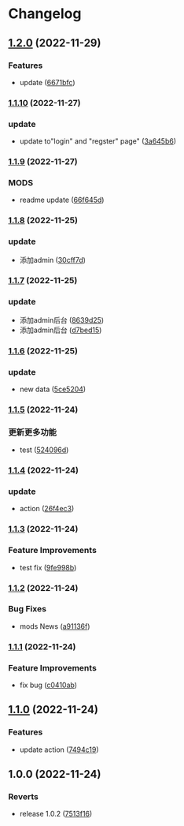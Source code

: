 # Changelog

## [1.2.0](https://www.github.com/Galaxy-Wish-Star/E-commerce/compare/v1.1.10...v1.2.0) (2022-11-29)


### Features

* update ([6671bfc](https://www.github.com/Galaxy-Wish-Star/E-commerce/commit/6671bfc1fc6515a519211a2fac9cdf61c318d408))

### [1.1.10](https://www.github.com/Galaxy-Wish-Star/E-commerce/compare/v1.1.9...v1.1.10) (2022-11-27)


### update

* update to"login" and "regster" page" ([3a645b6](https://www.github.com/Galaxy-Wish-Star/E-commerce/commit/3a645b6f92515d60a75196a1a075c4ed94d7200e))

### [1.1.9](https://www.github.com/Galaxy-Wish-Star/E-commerce/compare/v1.1.8...v1.1.9) (2022-11-27)


### MODS

* readme update ([66f645d](https://www.github.com/Galaxy-Wish-Star/E-commerce/commit/66f645d99e14877d325521e45f7962f6511fb51b))

### [1.1.8](https://www.github.com/Galaxy-Wish-Star/E-commerce/compare/v1.1.7...v1.1.8) (2022-11-25)


### update

* 添加admin ([30cff7d](https://www.github.com/Galaxy-Wish-Star/E-commerce/commit/30cff7d209e924c89b65c2b3d4abf7cec27c24bd))

### [1.1.7](https://www.github.com/Galaxy-Wish-Star/E-commerce/compare/v1.1.6...v1.1.7) (2022-11-25)


### update

* 添加admin后台 ([8639d25](https://www.github.com/Galaxy-Wish-Star/E-commerce/commit/8639d25db441145e451cdea85280cdb0aa0d3f8f))
* 添加admin后台 ([d7bed15](https://www.github.com/Galaxy-Wish-Star/E-commerce/commit/d7bed15164da987e0b8f501727f4dbcca21a3f31))

### [1.1.6](https://www.github.com/Galaxy-Wish-Star/E-commerce/compare/v1.1.5...v1.1.6) (2022-11-25)


### update

* new data ([5ce5204](https://www.github.com/Galaxy-Wish-Star/E-commerce/commit/5ce52044dd2c2bdc8fab6849927a91dab95d4015))

### [1.1.5](https://www.github.com/Galaxy-Wish-Star/E-commerce/compare/v1.1.4...v1.1.5) (2022-11-24)


### 更新更多功能

* test ([524096d](https://www.github.com/Galaxy-Wish-Star/E-commerce/commit/524096d0a70f95d1a0ce7d9b1f39f53fecc91869))

### [1.1.4](https://www.github.com/Galaxy-Wish-Star/E-commerce/compare/v1.1.3...v1.1.4) (2022-11-24)


### update

* action ([26f4ec3](https://www.github.com/Galaxy-Wish-Star/E-commerce/commit/26f4ec36f42761f5d7cb8bbdf7ec07c47f432a2f))

### [1.1.3](https://www.github.com/Galaxy-Wish-Star/E-commerce/compare/v1.1.2...v1.1.3) (2022-11-24)


### Feature Improvements

* test fix ([9fe998b](https://www.github.com/Galaxy-Wish-Star/E-commerce/commit/9fe998b4de9c32bed5d17d54def55e9dc52f7826))

### [1.1.2](https://www.github.com/Galaxy-Wish-Star/E-commerce/compare/v1.1.1...v1.1.2) (2022-11-24)


### Bug Fixes

* mods News ([a91136f](https://www.github.com/Galaxy-Wish-Star/E-commerce/commit/a91136f61329a5f33fa1a7d3543b454c9e9b6fbb))

### [1.1.1](https://www.github.com/Galaxy-Wish-Star/E-commerce/compare/v1.1.0...v1.1.1) (2022-11-24)


### Feature Improvements

* fix bug ([c0410ab](https://www.github.com/Galaxy-Wish-Star/E-commerce/commit/c0410ab0618b9ed6722623904802985844c80ba5))

## [1.1.0](https://www.github.com/Galaxy-Wish-Star/E-commerce/compare/v1.0.0...v1.1.0) (2022-11-24)


### Features

* update action ([7494c19](https://www.github.com/Galaxy-Wish-Star/E-commerce/commit/7494c19e940755bdaf2713f9968fe7b2d1fb0da0))

## 1.0.0 (2022-11-24)


### Reverts

* release 1.0.2 ([7513f16](https://www.github.com/Galaxy-Wish-Star/E-commerce/commit/7513f168e440158d5d1b35ec9aef0e493737699a))
